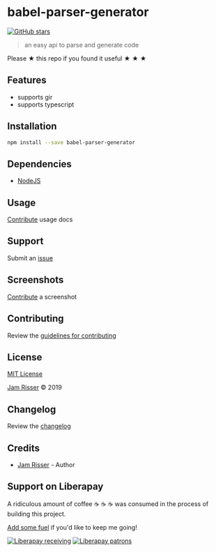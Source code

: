 # babel-parser-generator

[![GitHub stars](https://img.shields.io/github/stars/codejamninja/babel-parser-generator.svg?style=social&label=Stars)](https://github.com/codejamninja/babel-parser-generator)

> an easy api to parse and generate code

Please ★ this repo if you found it useful ★ ★ ★

## Features

- supports gir
- supports typescript

## Installation

```sh
npm install --save babel-parser-generator
```

## Dependencies

- [NodeJS](https://nodejs.org)

## Usage

[Contribute](https://github.com/codejamninja/babel-parser-generator/blob/master/CONTRIBUTING.md) usage docs

## Support

Submit an [issue](https://github.com/codejamninja/babel-parser-generator/issues/new)

## Screenshots

[Contribute](https://github.com/codejamninja/babel-parser-generator/blob/master/CONTRIBUTING.md) a screenshot

## Contributing

Review the [guidelines for contributing](https://github.com/codejamninja/babel-parser-generator/blob/master/CONTRIBUTING.md)

## License

[MIT License](https://github.com/codejamninja/babel-parser-generator/blob/master/LICENSE)

[Jam Risser](https://codejam.ninja) © 2019

## Changelog

Review the [changelog](https://github.com/codejamninja/babel-parser-generator/blob/master/CHANGELOG.md)

## Credits

- [Jam Risser](https://codejam.ninja) - Author

## Support on Liberapay

A ridiculous amount of coffee ☕ ☕ ☕ was consumed in the process of building this project.

[Add some fuel](https://liberapay.com/codejamninja/donate) if you'd like to keep me going!

[![Liberapay receiving](https://img.shields.io/liberapay/receives/codejamninja.svg?style=flat-square)](https://liberapay.com/codejamninja/donate)
[![Liberapay patrons](https://img.shields.io/liberapay/patrons/codejamninja.svg?style=flat-square)](https://liberapay.com/codejamninja/donate)
